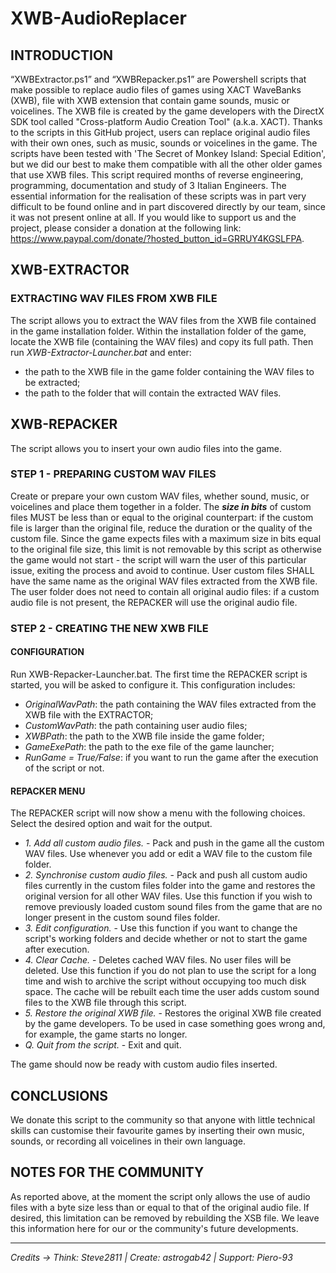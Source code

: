 # XWB-AudioReplacer

## INTRODUCTION

“XWBExtractor.ps1” and “XWBRepacker.ps1” are Powershell scripts that make possible to replace audio files of games using XACT WaveBanks (XWB), file with XWB extension that contain game sounds, music or voicelines. The XWB file is created by the game developers with the DirectX SDK tool called "Cross-platform Audio Creation Tool" (a.k.a. XACT). Thanks to the scripts in this GitHub project, users can replace original audio files with their own ones, such as music, sounds or voicelines in the game. The scripts have been  tested with 'The Secret of Monkey Island: Special Edition', but we did our best to make them compatible with all the other older games that use XWB files. This script required months of reverse engineering, programming, documentation and study of 3 Italian Engineers. The essential information for the realisation of these scripts was in part very difficult to be found online and in part discovered directly by our team, since it was not present online at all. If you would like to support us and the project, please consider a donation at the following link: https://www.paypal.com/donate/?hosted_button_id=GRRUY4KGSLFPA.

## XWB-EXTRACTOR
### EXTRACTING WAV FILES FROM XWB FILE

The script allows you to extract the WAV files from the XWB file contained in the game installation folder.
Within the installation folder of the game, locate the XWB file (containing the WAV files) and copy its full path. Then run *XWB-Extractor-Launcher.bat* and enter:

*   the path to the XWB file in the game folder containing the WAV files to be extracted;
*   the path to the folder that will contain the extracted WAV files.

## XWB-REPACKER

The script allows you to insert your own audio files into the game.

### STEP 1 - PREPARING CUSTOM WAV FILES

Create or prepare your own custom WAV files, whether sound, music, or voicelines and place them together in a folder.
The ***size in bits*** of custom files MUST be less than or equal to the original counterpart: if the custom file is larger than the original file, reduce the duration or the quality of the custom file. Since the game expects files with a maximum size in bits equal to the original file size, this limit is not removable by this script as otherwise the game would not start - the script will warn the user of this particular issue, exiting the process and avoid to continue.
User custom files SHALL have the same name as the original WAV files extracted from the XWB file.
The user folder does not need to contain all original audio files: if a custom audio file is not present, the REPACKER will use the original audio file.

### STEP 2 - CREATING THE NEW XWB FILE
#### CONFIGURATION
Run XWB-Repacker-Launcher.bat.
The first time the REPACKER script is started, you will be asked to configure it. This configuration includes:

- *OriginalWavPath*: the path containing the WAV files extracted from the XWB file with the EXTRACTOR;
- *CustomWavPath*: the path containing user audio files;
- *XWBPath*: the path to the XWB file inside the game folder;
- *GameExePath*: the path to the exe file of the game launcher;
- *RunGame = True/False*: if you want to run the game after the execution of the script or not.

#### REPACKER MENU
The REPACKER script will now show a menu with the following choices. Select the desired option and wait for the output.

- *1. Add all custom audio files.* - Pack and push in the game all the custom WAV files. Use whenever you add or edit a WAV file to the custom file folder.
- *2. Synchronise custom audio files.* - Pack and push all custom audio files currently in the custom files folder into the game and restores the original version for all other WAV files. Use this function if you wish to remove previously loaded custom sound files from the game that are no longer present in the custom sound files folder.
- *3. Edit configuration.* - Use this function if you want to change the script's working folders and decide whether or not to start the game after execution.
- *4. Clear Cache.* - Deletes cached WAV files. No user files will be deleted. Use this function if you do not plan to use the script for a long time and wish to archive the script without occupying too much disk space. The cache will be rebuilt each time the user adds custom sound files to the XWB file through this script.
- *5. Restore the original XWB file.* - Restores the original XWB file created by the game developers. To be used in case something goes wrong and, for example, the game starts no longer.
- *Q. Quit from the script.* - Exit and quit.

The game should now be ready with custom audio files inserted.

## CONCLUSIONS

We donate this script to the community so that anyone with little technical skills can customise their favourite games by inserting their own music, sounds, or recording all voicelines in their own language.

## NOTES FOR THE COMMUNITY
As reported above, at the moment the script only allows the use of audio files with a byte size less than or equal to that of the original audio file. If desired, this limitation can be removed by rebuilding the XSB file. We leave this information here for our or the community's future developments.

------------
*Credits -> Think: Steve2811 | Create: astrogab42 | Support: Piero-93*

